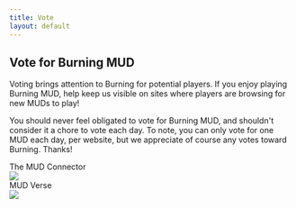 ```yaml
---
title: Vote
layout: default
---
```

## Vote for Burning MUD

Voting brings attention to Burning for potential players. If you enjoy playing Burning MUD, help keep us visible on sites where players are browsing for new MUDs to play!

You should never feel obligated to vote for Burning MUD, and shouldn't consider it a chore to vote each day. To note, you can only vote for one MUD each day, per website, but we appreciate of course any votes toward Burning. Thanks!

The MUD Connector<br>
<a href='https://www.mudconnect.com/cgi-bin/vote.cgi?mud=BurningMUD'><img src='https://www.mudconnect.com/images/tmc_vote.png'></a><br>
MUD Verse<br>
<a href='http://www.mudverse.com/vote/306'><img src='http://www.mudverse.com/images/vote.png'/></a><br>